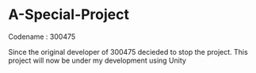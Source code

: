 # A-Special-Project
Codename : 300475

Since the original developer of 300475 decieded to stop the project. This project will now be under my development using Unity
